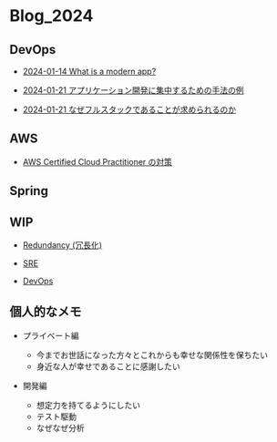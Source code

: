 # Blog_2024

## DevOps

- [2024-01-14 What is a modern app?](./Blog/DevOps/modern_applications.md)

- [2024-01-21 アプリケーション開発に集中するための手法の例](./Blog/DevOps/アプリケーション開発に集中するための手法.md)

- [2024-01-21 なぜフルスタックであることが求められるのか](./Blog/DevOps/なぜフルスタックであることが求められるのか.md)

## AWS

- [AWS Certified Cloud Practitioner の対策](./Blog/Memo/AWS_プラクティショナー.adoc)

## Spring

## WIP

- [Redundancy (冗長化)](./Blog/DevOps/Redundancy%20_冗長化.md)

- [SRE](./Blog/DevOps/SRE.md)

- [DevOps](./Blog/DevOps/DevOps.md)

## 個人的なメモ

- プライベート編
  - 今までお世話になった方々とこれからも幸せな関係性を保ちたい
  - 身近な人が幸せであることに感謝したい

- 開発編
  - 想定力を持てるようにしたい
  - テスト駆動
  - なぜなぜ分析